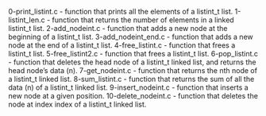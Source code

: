 0-print_listint.c - function that prints all the elements of a listint_t list.
1-listint_len.c - function that returns the number of elements in a linked listint_t list.
2-add_nodeint.c - function that adds a new node at the beginning of a listint_t list.
3-add_nodeint_end.c - function that adds a new node at the end of a listint_t list.
4-free_listint.c - function that frees a listint_t list.
5-free_listint2.c - function that frees a listint_t list.
6-pop_listint.c - function that deletes the head node of a listint_t linked list, and returns the head node’s data (n).
7-get_nodeint.c -  function that returns the nth node of a listint_t linked list.
8-sum_listint.c -  function that returns the sum of all the data (n) of a listint_t linked list.
9-insert_nodeint.c - function that inserts a new node at a given position.
10-delete_nodeint.c -  function that deletes the node at index index of a listint_t linked list.
